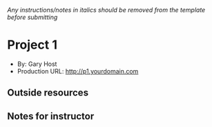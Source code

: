 *Any instructions/notes in italics should be removed from the template before submitting* 

# Project 1
+ By: Gary Host
+ Production URL: <http://p1.yourdomain.com>

## Outside resources

## Notes for instructor

